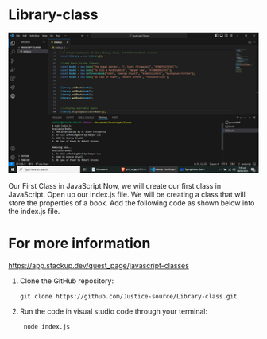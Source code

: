 # Library-class
<div style="text-align:center;">
  <img src="/img/CR.png" alt="site">
</div>

 Our First Class in JavaScript
Now, we will create our first class in JavaScript. Open up our index.js file. We will be creating a class that will store the properties of a book. Add the following code as shown below into the index.js file.

# For more information
https://app.stackup.dev/quest_page/javascript-classes

1. Clone the GitHub repository:
    ```shell
   git clone https://github.com/Justice-source/Library-class.git
    
2. Run the code in visual studio code through your terminal:
   ```shell
    node index.js
